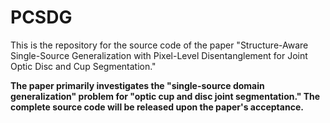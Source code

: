 # PCSDG
This is the repository for the source code of the paper "Structure-Aware Single-Source Generalization with Pixel-Level Disentanglement for Joint Optic Disc and Cup Segmentation."

**The paper primarily investigates the "single-source domain generalization" problem for "optic cup and disc joint segmentation." The complete source code will be released upon the paper's acceptance.**
